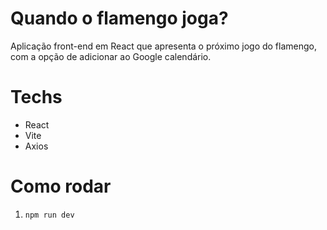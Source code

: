 # Quando o flamengo joga?
Aplicação front-end em React que apresenta o próximo jogo do flamengo, com a opção de adicionar ao Google calendário.

# Techs
- React
- Vite
- Axios

# Como rodar
1. `npm run dev`